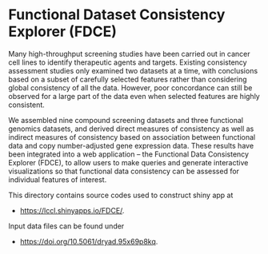 # Functional Dataset Consistency Explorer (FDCE)

Many high-throughput screening studies have been carried out in cancer cell lines to identify therapeutic agents and targets. Existing consistency assessment studies only examined two datasets at a time, with conclusions based on a subset of carefully selected features rather than considering global consistency of all the data. However, poor concordance can still be observed for a large part of the data even when selected features are highly consistent.

We assembled nine compound screening datasets and three functional genomics datasets, and derived direct measures of consistency as well as indirect measures of consistency based on association between functional data and copy number-adjusted gene expression data. These results have been integrated into a web application – the Functional Data Consistency Explorer (FDCE), to allow users to make queries and generate interactive visualizations so that functional data consistency can be assessed for individual features of interest.

This directory contains source codes used to construct shiny app at 
* https://lccl.shinyapps.io/FDCE/. 

Input data files can be found under 
* https://doi.org/10.5061/dryad.95x69p8kq.

